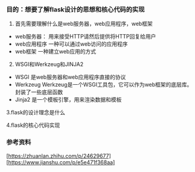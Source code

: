 ### 目的：想要了解flask设计的思想和核心代码的实现

1. 首先需要理解什么是web服务器，web应用程序，web框架
- web服务器：
用来接受HTTP请然后提供将HTTP回复给用户
- web应用程序
一种可以通过web访问的应用程序
- web框架
一种建立web应用的方式

2. WSGI和Werkzeug和JINJA2
- WSGI
是web服务器和web应用程序直接的协议
- Werkzeug
Werkzeug是一个WSGI工具包，它可以作为web框架的底层库。封装了一些底层函数
- Jinja2
是一个模板引擎，用来渲染数据和模板

3.flask的设计理念是什么

4.flask的核心代码实现

### 参考资料
[https://zhuanlan.zhihu.com/p/24629677]
[https://www.jianshu.com/p/e5e471f368aa]
